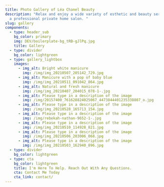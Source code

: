 ```yaml
---
title: Photo Gallery of Léa Chanel Beauty
description: "Relax and enjoy a wide variety of esthetic and beauty services in
  a professional private home salon. "
slug: gallery
components:
  - type: header_sub
    bg_color: primary
    img: DEV/boilerplate-bg_tRB-gJlPq.jpg
    title: Gallery
  - type: divider
    bg_color: lightgreen
  - type: gallery_lightbox
    images:
      - img_alt: Bright white manicure
        img: /img/img_20210507_205142_729.jpg
      - img_alt: Manicure with a pop of baby blue
        img: /img/img_20210511_091042_864.jpg
      - img_alt: Natural and fresh manicure
        img: /img/img_20210407_204015_078-1-.jpg
      - img_alt: Please type in a description of the image
        img: /img/20157400_761628824025067_4473844401235338807_o.jpg
      - img_alt: Please type in a description of the image
        img: /img/img_20210528_165713_154.jpg
      - img_alt: Please type in a description of the image
        img: /img/rebekah-nathan-9652-1-.jpg
      - img_alt: Please type in a description of the image
        img: /img/img_20210510_114928_821.jpg
      - img_alt: Please type in a description of the image
        img: /img/img_20210506_203006_068.jpg
      - img_alt: Please type in a description of the image
        img: /img/img_20210503_162940_896.jpg
  - type: divider
    bg_color: lightgreen
  - type: cta
    bg_color: lightgreen
    title: I'm Here To Help. Reach Out With Any Questions.
    cta: Contact Me Today
    cta_link: contact/
---
```

